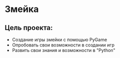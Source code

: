 # Змейка

## Цель проекта:

* Создание игры змейки с помощью PyGame
* Опробовать свои возможности в создании игр
* Развить свои знания и возможности в "Python"  
